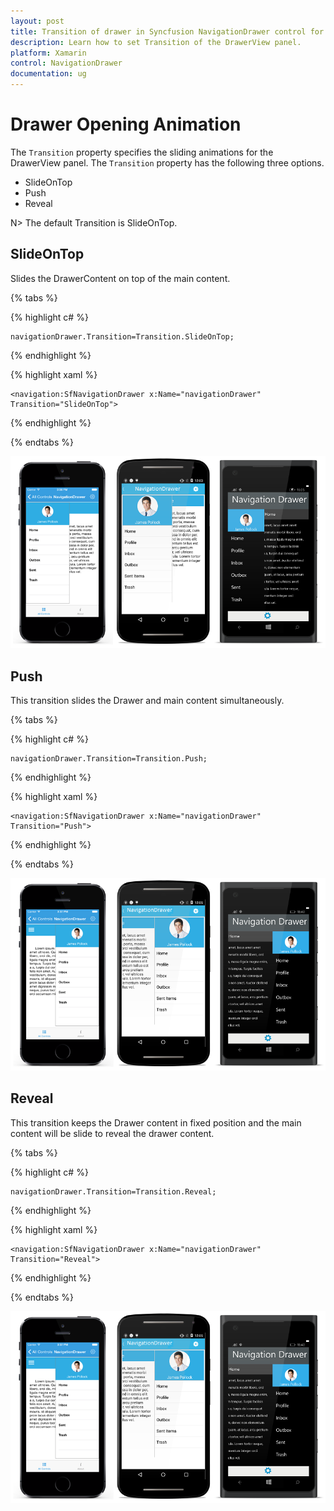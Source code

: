 ```yaml
---
layout: post
title: Transition of drawer in Syncfusion NavigationDrawer control for Xamarin.Forms
description: Learn how to set Transition of the DrawerView panel.
platform: Xamarin
control: NavigationDrawer
documentation: ug
---
```

# Drawer Opening Animation

The `Transition` property specifies the sliding animations for the DrawerView panel. The `Transition` property has the following three options.

* SlideOnTop
* Push
* Reveal

N> The default Transition is SlideOnTop.

## SlideOnTop

Slides the DrawerContent on top of the main content.

{% tabs %}	
	
{% highlight c# %} 

	navigationDrawer.Transition=Transition.SlideOnTop;

{% endhighlight %}

{% highlight xaml %}

	<navigation:SfNavigationDrawer x:Name="navigationDrawer" Transition="SlideOnTop">
	
{% endhighlight %}

{% endtabs %}

![](images/Slide-on-top.png)

## Push

This transition slides the Drawer and main content simultaneously.

{% tabs %}	
	
{% highlight c# %} 

	navigationDrawer.Transition=Transition.Push;

{% endhighlight %}

{% highlight xaml %}

	<navigation:SfNavigationDrawer x:Name="navigationDrawer" Transition="Push">
	
{% endhighlight %}

{% endtabs %}

![](images/Push.png)

## Reveal

This transition keeps the Drawer content in fixed position and the main content will be slide to reveal the drawer content.

{% tabs %}	
	
{% highlight c# %} 

	navigationDrawer.Transition=Transition.Reveal;

{% endhighlight %}

{% highlight xaml %}

	<navigation:SfNavigationDrawer x:Name="navigationDrawer" Transition="Reveal">
	
{% endhighlight %}

{% endtabs %}

![](images/reveal.png)
